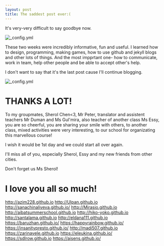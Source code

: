```yaml
---
layout: post
title: The saddest post ever:(
---
```

It's very-very difficult to say goodbye now. 

![_config.yml](https://lh3.googleusercontent.com/gGEkNXDmFOqa7GWixEIM7R6po4oHm4Il6UJfjiQDuGY3lX9UMM1UiJmJGO5de-oBiFGhkTT3x7i-wwCdgcejI1aHYuI368xN4J5cQ22F5Xkjje_chzYSXw_hB6H52YfjgQbRENjTeVRS6_Lp0Gfxo1DhjSeebvxcQZzS3IeiZ_tdP9itJF0QvQ_S2KvoCZJ6vZYo8hxgoY9evD6oZuuvaJvm48RSzJx0peNdGpuc3LCc1BSeT-6xAWs9y8wwA24--XXmIjZbRm1lwVZXnTZ0lTRA1PCQCUPBzMEH2fiKLU8UGsxkF5aJMbrRGTsaBYg-fWTZBwlpoJjsSv2T9zO_IVxgXVCb7hUDljY1UKCqbZ8dk7ck6RpVvzXEFuayiP6he0IjyeDq1eQ2f7LFvm1gh2QyYpCP7O4fj6KLlcqmMAJ6C-cZIss5WvOn0Rp1zJdYzV-jjER7dfRSipSErHngalsPlLH7TFq4PiK3LMSbgO3srSoQ509y_fuo3l9hdlDkCkxzFEjGg3lUKaI2KcT8Ht3ZFFhKwIi8q3COM8bOg2Ui0AuY2zzeUt_O91Fa3ccans5NBlfF3_uzzPXR5IAQdeEyCF6ImL8e=w1195-h677-no)

These two weeks were incredibly informative, fun and useful. I learned how to design, programming, making games, how to use github and jekyll blogs and other lots of things. And the most impprtant one- how to communicate, work in team, help other people and be able to accept other's help.

I don't want to say that it's the last post cause I'll continue blogging.

![_config.yml](https://lh3.googleusercontent.com/uGOVOPFJxAiCARj96XG5jGLI3MHzyRzboaRlR0qNjqEljFT5mh7MuNrvuCuYw4hU0PHISiQP71ojl8Eu4tUrEEP5cyecWJvwNukJsb6-WnImtyM8rBKn_8hhKMXP7sOjlvBNQvMMTyoTBr8QOCFPaG-NdapMccAbHxC_nd6jOaoxOQq0Y675xZJ_HUMDfLG19NILxjWmNENhgfbE196G3PcJHgzzrEbRs93ALddBzgdmEisEPjVplkAoPP_E8C32Ml0C0lMRijHzE9xtbTF64OKDYqpvYVMPuJ-tkbUYGjcvOZiqSiu9bChuk5MOWm4vfxoy2Sl8zCG1400ByEExe4TB5j3rKpfY1y4_hQcrwfLgLssAvfhJlSJkBwR6z0GBm6bCmiA2vkckMzJ-NxXiqc2MV2ozuFCi5uHsHW_CvHjsFREfbsRjAitCrdOEW5Qvt5AV4CuYYQaUPt87Kj2aONj8fDU-odz92qFROsCIQOy8ApYRVrfo1P0UhnXS88Z--i07Oicp7Ps33BaMlqgKAM5v734uvkV_Tn1wY-FDGIT0NMNEP-lCuedG451jf6Rmz9EJThbD13NnO3XTTtQGcDS5uTQFyvRR=w906-h677-no)

# THANKS A LOT!
To my groupmates, Sherol Chen<3, Mr Peter, translator and assistent teachers Mr Duman and Ms Gul'mira, also teacher of another class Ms Essy, you are so cheerful, you are sharing your smile with others, to another class, mixed activities were very interesting, to our school for organizating this marvellous course!

I wish it would be 1st day and we could start all over again. 

I'll miss all of you, especially Sherol, Essy and my new friends from other cities. 

Don't forget us Ms Sherol!

# I love you all so much!

http://azim228.github.io
http://Ulpan.github.io
http://sanachinaliyeva.github.io/
http://Mirasio.github.io
http://aibatsummerschool.github.io
http://hiko-yoko.github.io
http://santalama.github.io
http://eldana111.github.io
https://baruzhan.github.io/
https://happyrainbow.github.io/
https://insanitypresto.github.io/
http://madi507.github.io
https://zarinayele.github.io
https://eleukina.github.io/
https://sdlrow.github.io
https://aisens.github.io/
